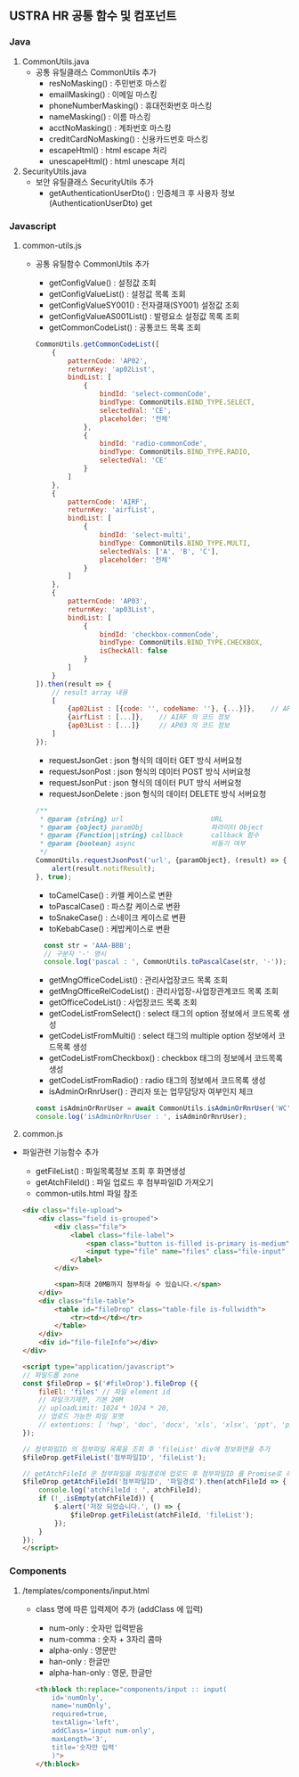 ## USTRA HR 공통 함수 및 컴포넌트

### Java

1. CommonUtils.java
    * 공통 유틸클래스 CommonUtils 추가
        * resNoMasking() : 주민번호 마스킹
        * emailMasking() : 이메일 마스킹
        * phoneNumberMasking() : 휴대전화번호 마스킹
        * nameMasking() : 이름 마스킹
        * acctNoMasking() : 계좌번호 마스킹
        * creditCardNoMasking() : 신용카드번호 마스킹
        * escapeHtml() : html escape 처리
        * unescapeHtml() : html unescape 처리
2. SecurityUtils.java
    * 보안 유틸클래스 SecurityUtils 추가
        * getAuthenticationUserDto() : 인증체크 후 사용자 정보(AuthenticationUserDto) get

### Javascript

1. common-utils.js
    * 공통 유틸함수 CommonUtils 추가
        * getConfigValue() : 설정값 조회
        * getConfigValueList() : 설정값 목록 조회
        * getConfigValueSY001() : 전자결재(SY001) 설정값 조회
        * getConfigValueAS001List() : 발령요소 설정값 목록 조회
        * getCommonCodeList() : 공통코드 목록 조회

        ```js
        CommonUtils.getCommonCodeList([
            { 
                patternCode: 'AP02', 
                returnKey: 'ap02List', 
                bindList: [
                    {
                        bindId: 'select-commonCode', 
                        bindType: CommonUtils.BIND_TYPE.SELECT, 
                        selectedVal: 'CE',
                        placeholder: '전체'
                    },
                    {
                        bindId: 'radio-commonCode', 
                        bindType: CommonUtils.BIND_TYPE.RADIO, 
                        selectedVal: 'CE'
                    }
                ]
            }, 
            {
                patternCode: 'AIRF', 
                returnKey: 'airfList', 
                bindList: [
                    {
                        bindId: 'select-multi',
                        bindType: CommonUtils.BIND_TYPE.MULTI, 
                        selectedVals: ['A', 'B', 'C'],
                        placeholder: '전체'
                    }
                ]
            },
            {
                patternCode: 'AP03', 
                returnKey: 'ap03List', 
                bindList: [
                    {
                        bindId: 'checkbox-commonCode', 
                        bindType: CommonUtils.BIND_TYPE.CHECKBOX, 
                        isCheckAll: false
                    }
                ]
            }
        ]).then(result => {
            // result array 내용
            [
                {ap02List : [{code: '', codeName: ''}, {...}]},    // AP02 의 코드 정보 
                {airfList : [...]},    // AIRF 의 코드 정보
                {ap03List : [...]}     // AP03 의 코드 정보
            ]
        });
        ```

        * requestJsonGet : json 형식의 데이터 GET 방식 서버요청
        * requestJsonPost : json 형식의 데이터 POST 방식 서버요청
        * requestJsonPut : json 형식의 데이터 PUT 방식 서버요청
        * requestJsonDelete : json 형식의 데이터 DELETE 방식 서버요청

        ```js
        /**
         * @param {string} url                      URL
         * @param {object} paramObj                 파라미터 Object
         * @param {Function||string} callback       callback 함수
         * @param {boolean} async                   비동기 여부
         */
        CommonUtils.requestJsonPost('url', {paramObject}, (result) => {
            alert(result.notifResult);
        }, true);
        ```

        * toCamelCase() : 카멜 케이스로 변환
        * toPascalCase() : 파스칼 케이스로 변환
        * toSnakeCase() : 스네이크 케이스로 변환
        * toKebabCase() : 케밥케이스로 변환

        ```js
          const str = 'AAA-BBB';
          // 구분자 '-' 명시
          console.log('pascal : ', CommonUtils.toPascalCase(str, '-'));
        ```

        * getMngOfficeCodeList() : 관리사업장코드 목록 조회
        * getMngOfficeRelCodeList() : 관리사업장-사업장관계코드 목록 조회
        * getOfficeCodeList() : 사업장코드 목록 조회
        * getCodeListFromSelect() : select 태그의 option 정보에서 코드목록 생성
        * getCodeListFromMulti() : select 태그의 multiple option 정보에서 코드목록 생성
        * getCodeListFromCheckbox() : checkbox 태그의 정보에서 코드목록 생성
        * getCodeListFromRadio() : radio 태그의 정보에서 코드목록 생성
        * isAdminOrRnrUser() : 관리자 또는 업무담당자 여부인지 체크
        
        ```js
        const isAdminOrRnrUser = await CommonUtils.isAdminOrRnrUser('WC');
        console.log('isAdminOrRnrUser : ', isAdminOrRnrUser);
        ```

2. common.js
* 파일관련 기능함수 추가
    * getFileList() : 파일목록정보 조회 후 화면생성
    * getAtchFileId() : 파일 업로드 후 첨부파일ID 가져오기
    * common-utils.html 파일 참조
    
    ```html
    <div class="file-upload">
        <div class="field is-grouped">
            <div class="file">
                <label class="file-label">
                    <span class="button is-filled is-primary is-medium">파일찾기</span>
                    <input type="file" name="files" class="file-input" multiple="multiple"/>
                </label>
            </div>

            <span>최대 20MB까지 첨부하실 수 있습니다.</span>
        </div>
        <div class="file-table">
            <table id="fileDrop" class="table-file is-fullwidth">
                <tr><td></td></tr>
            </table>
        </div>
        <div id="file-fileInfo"></div>
    </div>
  
    <script type="application/javascript">
    // 파일드롭 zone
    const $fileDrop = $('#fileDrop').fileDrop ({
        fileEl: 'files' // 파일 element id
        // 파일크기제한, 기본 20M
        // uploadLimit: 1024 * 1024 * 20,
        // 업로드 가능한 파일 포맷
        // extentions: [ 'hwp', 'doc', 'docx', 'xls', 'xlsx', 'ppt', 'pptx', 'txt' ]
    });
    
    // 첨부파일ID 의 첨부파일 목록을 조회 후 'fileList' div에 정보화면을 추가
    $fileDrop.getFileList('첨부파일ID', 'fileList');
    
    // getAtchFileId 은 첨부파일을 파일경로에 업로드 후 첨부파일ID 를 Promise로 리턴
    $fileDrop.getAtchFileId('첨부파일ID', '파일경로').then(atchFileId => {
        console.log('atchFileId : ', atchFileId);
        if (!_.isEmpty(atchFileId)) {
            $.alert('저장 되었습니다.', () => {
                $fileDrop.getFileList(atchFileId, 'fileList');
            });
        }
    });
    </script>
    ```

### Components

1. /templates/components/input.html
    * class 명에 따른 입력제어 추가 (addClass 에 입력)
        * num-only : 숫자만 입력받음
        * num-comma : 숫자 + 3자리 콤마
        * alpha-only : 영문만
        * han-only : 한글만
        * alpha-han-only : 영문, 한글만

        ```html
        <th:block th:replace="components/input :: input(
            id='numOnly',
            name='numOnly',
            required=true,
            textAlign='left',
            addClass='input num-only',
            maxLength='3',
            title='숫자만 입력'
            )">
        </th:block>
        ```